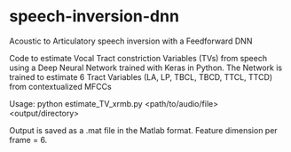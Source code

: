 # speech-inversion-dnn
Acoustic to Articulatory speech inversion with a Feedforward DNN

Code to estimate Vocal Tract constriction Variables (TVs) from speech using a Deep Neural Network trained with Keras in Python. The Network is trained to estimate 6 Tract Variables (LA, LP, TBCL, TBCD, TTCL, TTCD) from contextualized MFCCs

Usage: python estimate_TV_xrmb.py <path/to/audio/file> <output/directory>

Output is saved as a .mat file in the Matlab format. Feature dimension per frame = 6.
